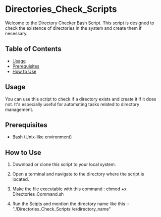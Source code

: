 # Directories_Check_Scripts
Welcome to the Directory Checker Bash Script. This script is designed to check the existence of directories in the system and create them if necessary.

## Table of Contents

- [Usage](#usage)
- [Prerequisites](#prerequisites)
- [How to Use](#how-to-use)

## Usage

You can use this script to check if a directory exists and create it if it does not. It's especially useful for automating tasks related to directory management.

## Prerequisites

- Bash (Unix-like environment)

## How to Use

1. Download or clone this script to your local system.

2. Open a terminal and navigate to the directory where the script is located.

3. Make the file executable with this command : chmod +x Directories_Command.sh
   
4. Run the Scipts and mention the directory name like this :- "./Directories_Check_Scripts /e/directory_name" 
